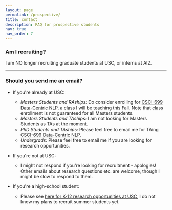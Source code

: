 ```yaml
---
layout: page
permalink: /prospective/
title: contact
description: FAQ for prospective students
nav: true
nav_order: 7
---
```







### Am I recruiting?

I am NO longer recruiting graduate students at USC, or interns at AI2.

<hr>

### Should you send me an email?

* If you're already at USC:
  * _Masters Students and RAships:_ Do consider enrolling for [CSCI-699 Data-Centric NLP](https://swabhs.com/csci699-dcnlp/), a class I will be teaching this Fall. Note that class enrollment is not guaranteed for all Masters students.
  * _Masters Students and TAships:_ I am not looking for Masters Students as TAs at the moment.
  * _PhD Students and TAships:_ Please feel free to email me for TAing [CSCI-699 Data-Centric NLP](https://swabhs.com/csci699-dcnlp/).
  * _Undergrads:_ Please feel free to email me if you are looking for research opportunities.

* If you're not at USC:
  * I might not respond if you're looking for recruitment - apologies! Other emails about research questions etc. are welcome, though I might be slow to respond to them.


* If you're a high-school student:
  * Please see [here for K-12 research opportunities at USC](https://www.cs.usc.edu/k-12-outreach/), I do not know my plans to recruit summer students yet.


<!--Yes, I am actively recruiting PhD students to USC in 🍁 Fall 2022! Thanks for your interest ☀️ in my research!
[Applications](https://www.cs.usc.edu/ph-d-application-information/) are open, and the deadline to submit your application is [Dec 15th, 2021](https://days.to/until/15-december).
USC waived GRE scores ⚡ for graduate admissions in Fall 2022 and offers [fee waivers](https://gradadm.usc.edu/lightboxes/us-students-fee-waivers/) to select applicants.


Please consider <u>selecting</u> [my name](https://www.cs.usc.edu/directory/faculty/profile/?lname=Swayamdipta&fname=Swabha) <u>as a potential advisor</u>, especially if your research interests match [mine](/publications/), even though your research background might be different.


I'm broadly interested in:

<hr>

##### 📚 Estimation of Dataset Quality:
What makes a dataset valuable for training high-capacity models, pretrained on large amounts of unlabeled data? Our [Dataset Cartography](https://arxiv.org/abs/2009.10795) offers point estimates, and [V-Information](https://arxiv.org/abs/2110.08420) offers aggregate estimates of dataset quality. Can these estimates be computed without taking into account specific model families?

###### 🎨 Creative Data Curation:
Can we use the lessons above to create high quality datasets, more suitable for modern NLP models? Our work on [Generative Data Augmentation](https://arxiv.org/abs/2004.11546) showed that this is possible to automate to some extent, either via [controlled generation](https://arxiv.org/abs/2105.03023) or [selection](https://arxiv.org/abs/2004.10964). Is it possible to create collaborative setups between humans and generative models to this end?

##### 🤖 Robustness to Model Biases:

Current large scale models tend to [rely on spurious biases to make the correct predictions](https://arxiv.org/abs/1803.02324). The reduction of undesirable biases could be done via data selection, as in [AFLite](https://arxiv.org/abs/2002.04108) or by altering the [learning objectives](https://arxiv.org/abs/1909.03683). However, the discovery of such biases is much trickier and task-dependent.
Going beyond solutions presented in [AFLite](https://arxiv.org/abs/2002.04108), how can we find spurious correlations automatically?

Particularly harmful are social biases in models, such as those which correlate surface markers of certain dialects with subjective attributes such as toxicity. [Social biases cannot be mitigated easily](https://arxiv.org/abs/2102.00086) and require rethinking data collection and task design, as we show in our [latest paper](https://arxiv.org/abs/2111.07997).

##### 🕵🏼‍♀️ Model Interpretability and 👩🏼‍🔬 Meticulous Evaluation:
What cannot be measured, cannot be improved. How can we make our [models explain their decisions](https://arxiv.org/abs/2112.08674) to human users, [_intuitively_](https://arxiv.org/abs/2103.01378)? Moreover, as tasks previously considered extremely difficult are getting easier, how do we best [adapt our evaluation methods](https://arxiv.org/abs/2102.01454) to ensure fair evaluation?-->



<!--
## Should you send me an email?

#### If you're NOT at USC:
You do <em>not</em> have to email me, especially since I haven't officially started at USC and do not have any control over the admissions process. My recommendation to you is to apply through the regular PhD program [admissions](https://www.cs.usc.edu/ph-d-application-information/) by December 15th and USC will be in touch with you regarding the next steps. I will go over every single application that lists me as a potential advisor. 🤞

#### If you're already at USC:

Please feel free to email me if you are looking for advising or TA positions. However, you should know that there is not much I can officially do, just yet. It would be great to be introduced and learn about your interests, though! 👋 -->
